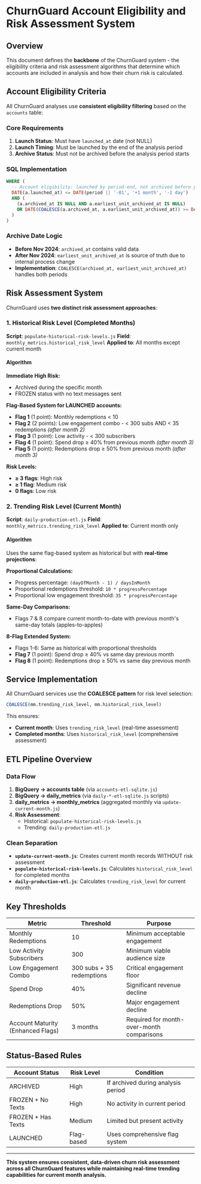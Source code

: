 # ChurnGuard Account Eligibility and Risk Assessment System

## Overview
This document defines the **backbone** of the ChurnGuard system - the eligibility criteria and risk assessment algorithms that determine which accounts are included in analysis and how their churn risk is calculated.

## Account Eligibility Criteria

All ChurnGuard analyses use **consistent eligibility filtering** based on the `accounts` table:

### Core Requirements
1. **Launch Status**: Must have `launched_at` date (not NULL)
2. **Launch Timing**: Must be launched by the end of the analysis period
3. **Archive Status**: Must not be archived before the analysis period starts

### SQL Implementation
```sql
WHERE (
  -- Account eligibility: launched by period-end, not archived before period-start
  DATE(a.launched_at) <= DATE(period || '-01', '+1 month', '-1 day')
  AND (
    (a.archived_at IS NULL AND a.earliest_unit_archived_at IS NULL)
    OR DATE(COALESCE(a.archived_at, a.earliest_unit_archived_at)) >= DATE(period || '-01')
  )
)
```

### Archive Date Logic
- **Before Nov 2024**: `archived_at` contains valid data
- **After Nov 2024**: `earliest_unit_archived_at` is source of truth due to internal process change
- **Implementation**: `COALESCE(archived_at, earliest_unit_archived_at)` handles both periods

## Risk Assessment System

ChurnGuard uses **two distinct risk assessment approaches**:

### 1. Historical Risk Level (Completed Months)
**Script**: `populate-historical-risk-levels.js`
**Field**: `monthly_metrics.historical_risk_level`
**Applied to**: All months except current month

#### Algorithm
**Immediate High Risk:**
- Archived during the specific month
- FROZEN status with no text messages sent

**Flag-Based System for LAUNCHED accounts:**
- **Flag 1** (1 point): Monthly redemptions < 10
- **Flag 2** (2 points): Low engagement combo - < 300 subs AND < 35 redemptions *(after month 2)*
- **Flag 3** (1 point): Low activity - < 300 subscribers
- **Flag 4** (1 point): Spend drop ≥ 40% from previous month *(after month 3)*
- **Flag 5** (1 point): Redemptions drop ≥ 50% from previous month *(after month 3)*

**Risk Levels:**
- **≥ 3 flags**: High risk
- **≥ 1 flag**: Medium risk
- **0 flags**: Low risk

### 2. Trending Risk Level (Current Month)
**Script**: `daily-production-etl.js`
**Field**: `monthly_metrics.trending_risk_level`
**Applied to**: Current month only

#### Algorithm
Uses the same flag-based system as historical but with **real-time projections**:

**Proportional Calculations:**
- Progress percentage: `(dayOfMonth - 1) / daysInMonth`
- Proportional redemptions threshold: `10 * progressPercentage`
- Proportional low engagement threshold: `35 * progressPercentage`

**Same-Day Comparisons:**
- Flags 7 & 8 compare current month-to-date with previous month's same-day totals (apples-to-apples)

**8-Flag Extended System:**
- Flags 1-6: Same as historical with proportional thresholds
- **Flag 7** (1 point): Spend drop ≥ 40% vs same day previous month
- **Flag 8** (1 point): Redemptions drop ≥ 50% vs same day previous month

## Service Implementation

All ChurnGuard services use the **COALESCE pattern** for risk level selection:

```sql
COALESCE(mm.trending_risk_level, mm.historical_risk_level)
```

This ensures:
- **Current month**: Uses `trending_risk_level` (real-time assessment)
- **Completed months**: Uses `historical_risk_level` (comprehensive assessment)

## ETL Pipeline Overview

### Data Flow
1. **BigQuery → accounts table** (via `accounts-etl-sqlite.js`)
2. **BigQuery → daily_metrics** (via `daily-*-etl-sqlite.js` scripts)
3. **daily_metrics → monthly_metrics** (aggregated monthly via `update-current-month.js`)
4. **Risk Assessment**:
   - Historical: `populate-historical-risk-levels.js`
   - Trending: `daily-production-etl.js`

### Clean Separation
- **`update-current-month.js`**: Creates current month records WITHOUT risk assessment
- **`populate-historical-risk-levels.js`**: Calculates `historical_risk_level` for completed months
- **`daily-production-etl.js`**: Calculates `trending_risk_level` for current month

## Key Thresholds

| Metric | Threshold | Purpose |
|--------|-----------|---------|
| Monthly Redemptions | 10 | Minimum acceptable engagement |
| Low Activity Subscribers | 300 | Minimum viable audience size |
| Low Engagement Combo | 300 subs + 35 redemptions | Critical engagement floor |
| Spend Drop | 40% | Significant revenue decline |
| Redemptions Drop | 50% | Major engagement decline |
| Account Maturity (Enhanced Flags) | 3 months | Required for month-over-month comparisons |

## Status-Based Rules

| Account Status | Risk Level | Condition |
|----------------|------------|-----------|
| ARCHIVED | High | If archived during analysis period |
| FROZEN + No Texts | High | No activity in current period |
| FROZEN + Has Texts | Medium | Limited but present activity |
| LAUNCHED | Flag-based | Uses comprehensive flag system |

---

**This system ensures consistent, data-driven churn risk assessment across all ChurnGuard features while maintaining real-time trending capabilities for current month analysis.**